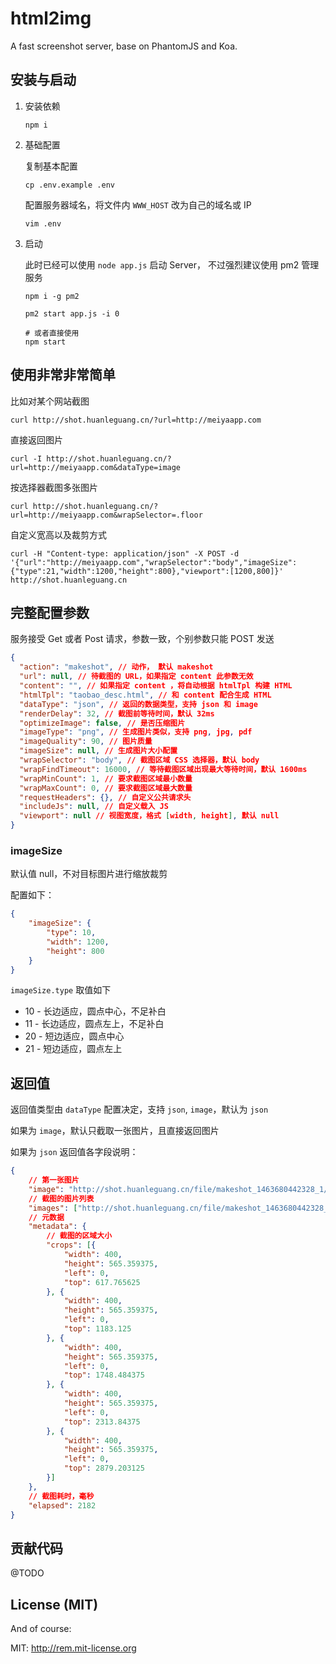 # html2img

A fast screenshot server, base on PhantomJS and Koa.

## 安装与启动

1. 安装依赖

    ```
    npm i
    ```

2. 基础配置

    复制基本配置

    ```
    cp .env.example .env
    ```

    配置服务器域名，将文件内 `WWW_HOST` 改为自己的域名或 IP

    ```
    vim .env

    ```

3. 启动

    此时已经可以使用 `node app.js` 启动 Server，
    不过强烈建议使用 pm2 管理服务

    ```
    npm i -g pm2

    pm2 start app.js -i 0

    # 或者直接使用
    npm start
    ```


## 使用非常非常简单

比如对某个网站截图

```
curl http://shot.huanleguang.cn/?url=http://meiyaapp.com
```

直接返回图片

```
curl -I http://shot.huanleguang.cn/?url=http://meiyaapp.com&dataType=image
```

按选择器截图多张图片

```
curl http://shot.huanleguang.cn/?url=http://meiyaapp.com&wrapSelector=.floor
```

自定义宽高以及裁剪方式

```
curl -H "Content-type: application/json" -X POST -d '{"url":"http://meiyaapp.com","wrapSelector":"body","imageSize":{"type":21,"width":1200,"height":800},"viewport":[1200,800]}' http://shot.huanleguang.cn
```

## 完整配置参数

服务接受 Get 或者 Post 请求，参数一致，个别参数只能 POST 发送

```json
{
  "action": "makeshot", // 动作， 默认 makeshot
  "url": null, // 待截图的 URL，如果指定 content 此参数无效
  "content": "", // 如果指定 content ，将自动根据 htmlTpl 构建 HTML
  "htmlTpl": "taobao_desc.html", // 和 content 配合生成 HTML
  "dataType": "json", // 返回的数据类型，支持 json 和 image
  "renderDelay": 32, // 截图前等待时间，默认 32ms
  "optimizeImage": false, // 是否压缩图片
  "imageType": "png", // 生成图片类似，支持 png, jpg, pdf
  "imageQuality": 90, // 图片质量
  "imageSize": null, // 生成图片大小配置
  "wrapSelector": "body", // 截图区域 CSS 选择器，默认 body
  "wrapFindTimeout": 16000, // 等待截图区域出现最大等待时间，默认 1600ms
  "wrapMinCount": 1, // 要求截图区域最小数量
  "wrapMaxCount": 0, // 要求截图区域最大数量
  "requestHeaders": {}, // 自定义公共请求头
  "includeJs": null, // 自定义载入 JS
  "viewport": null // 视图宽度，格式 [width, height], 默认 null
}
```

### imageSize

默认值 null，不对目标图片进行缩放裁剪

配置如下：

```json
{
    "imageSize": {
        "type": 10,
        "width": 1200,
        "height": 800
    }
}
```

`imageSize.type` 取值如下

- 10 - 长边适应，圆点中心，不足补白
- 11 - 长边适应，圆点左上，不足补白
- 20 - 短边适应，圆点中心
- 21 - 短边适应，圆点左上


## 返回值

返回值类型由 `dataType` 配置决定，支持 `json`, `image`，默认为 `json`

如果为 `image`，默认只截取一张图片，且直接返回图片

如果为 `json` 返回值各字段说明：

```json
{
    // 第一张图片
    "image": "http://shot.huanleguang.cn/file/makeshot_1463680442328_1/out.png",
    // 截图的图片列表
    "images": ["http://shot.huanleguang.cn/file/makeshot_1463680442328_1/out.png", "http://shot.huanleguang.cn/file/makeshot_1463680442328_1/out-2.png", "http://shot.huanleguang.cn/file/makeshot_1463680442328_1/out-3.png", "http://shot.huanleguang.cn/file/makeshot_1463680442328_1/out-4.png", "http://shot.huanleguang.cn/file/makeshot_1463680442328_1/out-5.png"],
    // 元数据
    "metadata": {
        // 截图的区域大小
        "crops": [{
            "width": 400,
            "height": 565.359375,
            "left": 0,
            "top": 617.765625
        }, {
            "width": 400,
            "height": 565.359375,
            "left": 0,
            "top": 1183.125
        }, {
            "width": 400,
            "height": 565.359375,
            "left": 0,
            "top": 1748.484375
        }, {
            "width": 400,
            "height": 565.359375,
            "left": 0,
            "top": 2313.84375
        }, {
            "width": 400,
            "height": 565.359375,
            "left": 0,
            "top": 2879.203125
        }]
    },
    // 截图耗时，毫秒
    "elapsed": 2182
}
```


## 贡献代码

@TODO


## License (MIT)

And of course:

MIT: http://rem.mit-license.org
